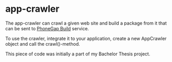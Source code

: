 app-crawler
===========

The app-crawler can crawl a given web site and build a package from it that can be sent to <a href="https://build.phonegap.com/">PhoneGap Build</a> service.

To use the crawler, integrate it to your application, create a new AppCrawler object and call the crawl()-method.

This piece of code was initially a part of my Bachelor Thesis project.
